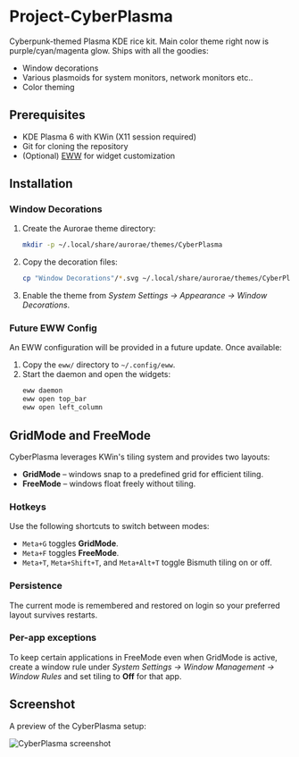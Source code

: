 # Project-CyberPlasma
Cyberpunk-themed Plasma KDE rice kit. Main color theme right now is purple/cyan/magenta glow. Ships with all the goodies:

- Window decorations
- Various plasmoids for system monitors, network monitors etc..
- Color theming

## Prerequisites
- KDE Plasma 6 with KWin (X11 session required)
- Git for cloning the repository
- (Optional) [EWW](https://elkowar.github.io/eww/) for widget customization

## Installation

### Window Decorations
1. Create the Aurorae theme directory:
   ```bash
   mkdir -p ~/.local/share/aurorae/themes/CyberPlasma
   ```
2. Copy the decoration files:
   ```bash
   cp "Window Decorations"/*.svg ~/.local/share/aurorae/themes/CyberPlasma/
   ```
3. Enable the theme from *System Settings → Appearance → Window Decorations*.

### Future EWW Config
An EWW configuration will be provided in a future update. Once available:
1. Copy the `eww/` directory to `~/.config/eww`.
2. Start the daemon and open the widgets:
   ```bash
   eww daemon
   eww open top_bar
   eww open left_column
   ```

## GridMode and FreeMode
CyberPlasma leverages KWin's tiling system and provides two layouts:

- **GridMode** – windows snap to a predefined grid for efficient tiling.
- **FreeMode** – windows float freely without tiling.

### Hotkeys
Use the following shortcuts to switch between modes:

- `Meta+G` toggles **GridMode**.
- `Meta+F` toggles **FreeMode**.
- `Meta+T`, `Meta+Shift+T`, and `Meta+Alt+T` toggle Bismuth tiling on or off.

### Persistence
The current mode is remembered and restored on login so your preferred layout
survives restarts.

### Per-app exceptions
To keep certain applications in FreeMode even when GridMode is active, create a
window rule under *System Settings → Window Management → Window Rules* and set
tiling to **Off** for that app.

## Screenshot
A preview of the CyberPlasma setup:

![CyberPlasma screenshot](screenshot.png)

